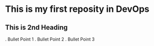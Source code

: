 # This is my first reposity in DevOps

## This is 2nd Heading
. Bullet Point 1
. Bullet Point 2
. Bullet Point 3

